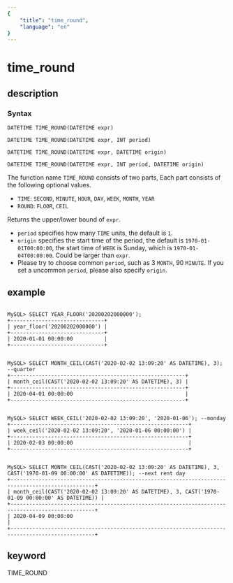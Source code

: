 ```yaml
---
{
    "title": "time_round",
    "language": "en"
}
---
```


<!-- 
Licensed to the Apache Software Foundation (ASF) under one
or more contributor license agreements.  See the NOTICE file
distributed with this work for additional information
regarding copyright ownership.  The ASF licenses this file
to you under the Apache License, Version 2.0 (the
"License"); you may not use this file except in compliance
with the License.  You may obtain a copy of the License at

  http://www.apache.org/licenses/LICENSE-2.0

Unless required by applicable law or agreed to in writing,
software distributed under the License is distributed on an
"AS IS" BASIS, WITHOUT WARRANTIES OR CONDITIONS OF ANY
KIND, either express or implied.  See the License for the
specific language governing permissions and limitations
under the License.
-->

# time_round
## description
### Syntax

`DATETIME TIME_ROUND(DATETIME expr)`

`DATETIME TIME_ROUND(DATETIME expr, INT period)`

`DATETIME TIME_ROUND(DATETIME expr, DATETIME origin)`

`DATETIME TIME_ROUND(DATETIME expr, INT period, DATETIME origin)`

The function name `TIME_ROUND` consists of two parts, Each part consists of the following optional values.
- `TIME`: `SECOND`, `MINUTE`, `HOUR`, `DAY`, `WEEK`, `MONTH`, `YEAR`
- `ROUND`: `FLOOR`, `CEIL`

Returns the upper/lower bound of `expr`.

- `period` specifies how many `TIME` units, the default is `1`.
- `origin` specifies the start time of the period, the default is `1970-01-01T00:00:00`, the start time of `WEEK` is Sunday, which is `1970-01-04T00:00:00`. Could be larger than `expr`.
- Please try to choose common `period`, such as 3 `MONTH`, 90 `MINUTE`. If you set a uncommon `period`, please also specify `origin`.

## example

```

MySQL> SELECT YEAR_FLOOR('20200202000000');
+------------------------------+
| year_floor('20200202000000') |
+------------------------------+
| 2020-01-01 00:00:00          |
+------------------------------+


MySQL> SELECT MONTH_CEIL(CAST('2020-02-02 13:09:20' AS DATETIME), 3); --quarter
+--------------------------------------------------------+
| month_ceil(CAST('2020-02-02 13:09:20' AS DATETIME), 3) |
+--------------------------------------------------------+
| 2020-04-01 00:00:00                                    |
+--------------------------------------------------------+


MySQL> SELECT WEEK_CEIL('2020-02-02 13:09:20', '2020-01-06'); --monday
+---------------------------------------------------------+
| week_ceil('2020-02-02 13:09:20', '2020-01-06 00:00:00') |
+---------------------------------------------------------+
| 2020-02-03 00:00:00                                     |
+---------------------------------------------------------+


MySQL> SELECT MONTH_CEIL(CAST('2020-02-02 13:09:20' AS DATETIME), 3, CAST('1970-01-09 00:00:00' AS DATETIME)); --next rent day
+-------------------------------------------------------------------------------------------------+
| month_ceil(CAST('2020-02-02 13:09:20' AS DATETIME), 3, CAST('1970-01-09 00:00:00' AS DATETIME)) |
+-------------------------------------------------------------------------------------------------+
| 2020-04-09 00:00:00                                                                             |
+-------------------------------------------------------------------------------------------------+

```
## keyword
TIME_ROUND
